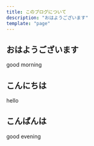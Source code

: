 ```yaml
---
title: このブログについて
description: "おはようございます"
template: "page"
---
```


## おはようございます

good morning

## こんにちは

hello

## こんばんは

good evening